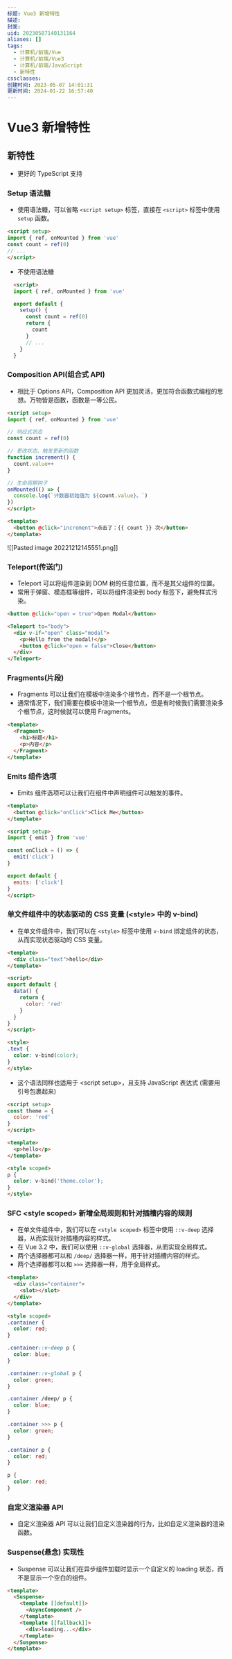 ```yaml
---
标题: Vue3 新增特性
描述: 
封面: 
uid: 20230507140131164
aliases: []
tags:
  - 计算机/前端/Vue
  - 计算机/前端/Vue3
  - 计算机/前端/JavaScript
  - 新特性
cssclasses: 
创建时间: 2023-05-07 14:01:31
更新时间: 2024-01-22 16:57:40
---
```


# Vue3 新增特性

## 新特性

- 更好的 TypeScript 支持

### Setup 语法糖

- 使用语法糖，可以省略 `<script setup>` 标签，直接在 `<script>` 标签中使用 `setup` 函数。

```html
<script setup>
import { ref, onMounted } from 'vue'
const count = ref(0)
// ...
</script>
```

- 不使用语法糖

```html
  <script>
  import { ref, onMounted } from 'vue'

  export default {
    setup() {
      const count = ref(0)
      return {
        count
      }
      // ...
    }
  }
```

### Composition API(组合式 API)

- 相比于 Options API，Composition API 更加灵活，更加符合函数式编程的思想。万物皆是函数，函数是一等公民。

```html
<script setup>
import { ref, onMounted } from 'vue'

// 响应式状态
const count = ref(0)

// 更改状态、触发更新的函数
function increment() {
  count.value++
}

// 生命周期钩子
onMounted(() => {
  console.log(`计数器初始值为 ${count.value}。`)
})
</script>

<template>
  <button @click="increment">点击了：{{ count }} 次</button>
</template>

```

![[Pasted image 20221212145551.png]]

### Teleport(传送门)

- Teleport 可以将组件渲染到 DOM 树的任意位置，而不是其父组件的位置。
- 常用于弹窗、模态框等组件，可以将组件渲染到 body 标签下，避免样式污染。

```html
<button @click="open = true">Open Modal</button>

<Teleport to="body">
  <div v-if="open" class="modal">
    <p>Hello from the modal!</p>
    <button @click="open = false">Close</button>
  </div>
</Teleport>
```

### Fragments(片段)

- Fragments 可以让我们在模板中渲染多个根节点，而不是一个根节点。
- 通常情况下，我们需要在模板中渲染一个根节点，但是有时候我们需要渲染多个根节点，这时候就可以使用 Fragments。

```html
<template>
  <Fragment>
    <h1>标题</h1>
    <p>内容</p>
  </Fragment>
</template>
```

### Emits 组件选项

- Emits 组件选项可以让我们在组件中声明组件可以触发的事件。

```html
<template>
  <button @click="onClick">Click Me</button>
</template>

<script setup>
import { emit } from 'vue'

const onClick = () => {
  emit('click')
}

export default {
  emits: ['click']
}
</script>
```

### 单文件组件中的状态驱动的 CSS 变量 (\<style\> 中的 v-bind)

- 在单文件组件中，我们可以在 `<style>` 标签中使用 `v-bind` 绑定组件的状态，从而实现状态驱动的 CSS 变量。

```html
<template>
  <div class="text">hello</div>
</template>

<script>
export default {
  data() {
    return {
      color: 'red'
    }
  }
}
</script>

<style>
.text {
  color: v-bind(color);
}
</style>
```

- 这个语法同样也适用于 \<script setup\>，且支持 JavaScript 表达式 (需要用引号包裹起来)

```html
<script setup>
const theme = {
  color: 'red'
}
</script>

<template>
  <p>hello</p>
</template>

<style scoped>
p {
  color: v-bind('theme.color');
}
</style>
```

### SFC \<style scoped\> 新增全局规则和针对插槽内容的规则

- 在单文件组件中，我们可以在 `<style scoped>` 标签中使用 `::v-deep` 选择器，从而实现针对插槽内容的样式。
- 在 Vue 3.2 中，我们可以使用 `::v-global` 选择器，从而实现全局样式。
- 两个选择器都可以和 `/deep/` 选择器一样，用于针对插槽内容的样式。
- 两个选择器都可以和 `>>>` 选择器一样，用于全局样式。

```html
<template>
  <div class="container">
    <slot></slot>
  </div>
</template>

<style scoped>
.container {
  color: red;
}

.container::v-deep p {
  color: blue;
}

.container::v-global p {
  color: green;
}

.container /deep/ p {
  color: blue;
}

.container >>> p {
  color: green;
}

.container p {
  color: red;
}

p {
  color: red;
}

```

### 自定义渲染器 API

- 自定义渲染器 API 可以让我们自定义渲染器的行为，比如自定义渲染器的渲染函数。

### Suspense(悬念) 实现性

- Suspense 可以让我们在异步组件加载时显示一个自定义的 loading 状态，而不是显示一个空白的组件。

```html
<template>
  <Suspense>
    <template [[default]]>
      <AsyncComponent />
    </template>
    <template [[fallback]]>
      <div>loading...</div>
    </template>
  </Suspense>
</template>
```
